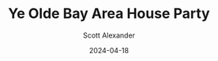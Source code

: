 ---
layout: podcast
title: "Ye Olde Bay Area House Party"
author: Scott Alexander
description: https://www.astralcodexten.com/p/ye-olde-bay-area-house-party
date: 2024-04-18
length: 4528528
duration: 1132
guid: ye-olde-bay-area-house-party
---